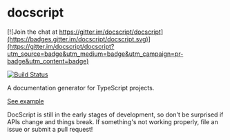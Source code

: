 # docscript

[![Join the chat at https://gitter.im/docscript/docscript](https://badges.gitter.im/docscript/docscript.svg)](https://gitter.im/docscript/docscript?utm_source=badge&utm_medium=badge&utm_campaign=pr-badge&utm_content=badge)

[![Build Status](https://travis-ci.org/docscript/docscript.svg?branch=master)](https://travis-ci.org/docscript/docscript)

A documentation generator for TypeScript projects.

[See example](http://docscript.github.io/docscript/doc/)

DocScript is still in the early stages of development, so don't be surprised if
APIs change and things break. If something's not working properly,
file an issue or submit a pull request!
